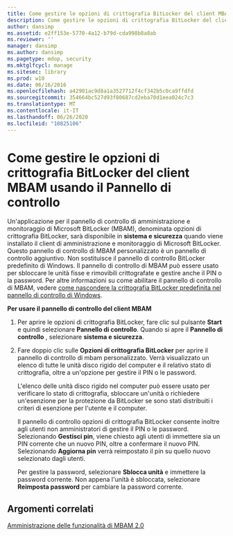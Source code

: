 ```yaml
---
title: Come gestire le opzioni di crittografia BitLocker del client MBAM usando il Pannello di controllo
description: Come gestire le opzioni di crittografia BitLocker del client MBAM usando il Pannello di controllo
author: dansimp
ms.assetid: e2ff153e-5770-4a12-b79d-cda998b8a8ab
ms.reviewer: ''
manager: dansimp
ms.author: dansimp
ms.pagetype: mdop, security
ms.mktglfcycl: manage
ms.sitesec: library
ms.prod: w10
ms.date: 06/16/2016
ms.openlocfilehash: a42901ac9d8a1a3527712f4cf342b5c0ca9ffdfd
ms.sourcegitcommit: 354664bc527d93f80687cd2eba70d1eea024c7c3
ms.translationtype: MT
ms.contentlocale: it-IT
ms.lasthandoff: 06/26/2020
ms.locfileid: "10825106"
---
```

# Come gestire le opzioni di crittografia BitLocker del client MBAM usando il Pannello di controllo


Un'applicazione per il pannello di controllo di amministrazione e monitoraggio di Microsoft BitLocker (MBAM), denominata opzioni di crittografia BitLocker, sarà disponibile in **sistema e sicurezza** quando viene installato il client di amministrazione e monitoraggio di Microsoft BitLocker. Questo pannello di controllo di MBAM personalizzato è un pannello di controllo aggiuntivo. Non sostituisce il pannello di controllo BitLocker predefinito di Windows. Il pannello di controllo di MBAM può essere usato per sbloccare le unità fisse e rimovibili crittografate e gestire anche il PIN o la password. Per altre informazioni su come abilitare il pannello di controllo di MBAM, vedere [come nascondere la crittografia BitLocker predefinita nel pannello di controllo di Windows](how-to-hide-default-bitlocker-encryption-in-the-windows-control-panel-mbam-2.md).

**Per usare il pannello di controllo del client MBAM**

1.  Per aprire le opzioni di crittografia BitLocker, fare clic sul pulsante **Start** e quindi selezionare **Pannello di controllo**. Quando si apre il **Pannello di controllo** , selezionare **sistema e sicurezza**.

2.  Fare doppio clic sulle **Opzioni di crittografia BitLocker** per aprire il pannello di controllo di mbam personalizzato. Verrà visualizzato un elenco di tutte le unità disco rigido del computer e il relativo stato di crittografia, oltre a un'opzione per gestire il PIN o le password.

    L'elenco delle unità disco rigido nel computer può essere usato per verificare lo stato di crittografia, sbloccare un'unità o richiedere un'esenzione per la protezione da BitLocker se sono stati distribuiti i criteri di esenzione per l'utente e il computer.

    Il pannello di controllo opzioni di crittografia BitLocker consente inoltre agli utenti non amministratori di gestire il PIN o le password. Selezionando **Gestisci pin**, viene chiesto agli utenti di immettere sia un PIN corrente che un nuovo PIN, oltre a confermare il nuovo PIN. Selezionando **Aggiorna pin** verrà reimpostato il pin su quello nuovo selezionato dagli utenti.

    Per gestire la password, selezionare **Sblocca unità** e immettere la password corrente. Non appena l'unità è sbloccata, selezionare **Reimposta password** per cambiare la password corrente.

## Argomenti correlati


[Amministrazione delle funzionalità di MBAM 2.0](administering-mbam-20-features-mbam-2.md)

 

 





